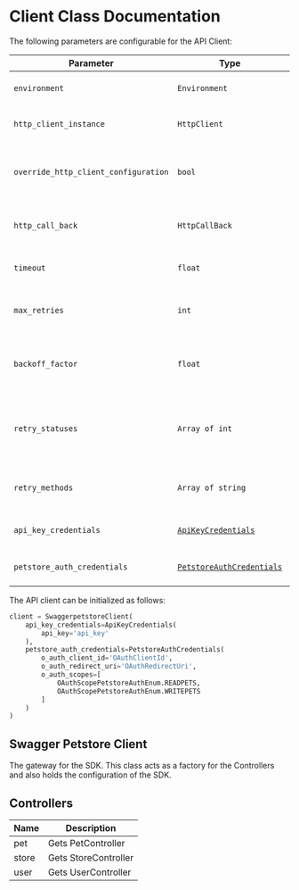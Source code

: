 
# Client Class Documentation

The following parameters are configurable for the API Client:

| Parameter | Type | Description |
|  --- | --- | --- |
| `environment` | `Environment` | The API environment. <br> **Default: `Environment.PRODUCTION`** |
| `http_client_instance` | `HttpClient` | The Http Client passed from the sdk user for making requests |
| `override_http_client_configuration` | `bool` | The value which determines to override properties of the passed Http Client from the sdk user |
| `http_call_back` | `HttpCallBack` | The callback value that is invoked before and after an HTTP call is made to an endpoint |
| `timeout` | `float` | The value to use for connection timeout. <br> **Default: 60** |
| `max_retries` | `int` | The number of times to retry an endpoint call if it fails. <br> **Default: 0** |
| `backoff_factor` | `float` | A backoff factor to apply between attempts after the second try. <br> **Default: 2** |
| `retry_statuses` | `Array of int` | The http statuses on which retry is to be done. <br> **Default: [408, 413, 429, 500, 502, 503, 504, 521, 522, 524]** |
| `retry_methods` | `Array of string` | The http methods on which retry is to be done. <br> **Default: ['GET', 'PUT']** |
| `api_key_credentials` | [`ApiKeyCredentials`](auth/custom-header-signature.md) | The credential object for Custom Header Signature |
| `petstore_auth_credentials` | [`PetstoreAuthCredentials`](auth/oauth-2-implicit-grant.md) | The credential object for OAuth 2 Implicit Grant |

The API client can be initialized as follows:

```python
client = SwaggerpetstoreClient(
    api_key_credentials=ApiKeyCredentials(
        api_key='api_key'
    ),
    petstore_auth_credentials=PetstoreAuthCredentials(
        o_auth_client_id='OAuthClientId',
        o_auth_redirect_uri='OAuthRedirectUri',
        o_auth_scopes=[
            OAuthScopePetstoreAuthEnum.READPETS,
            OAuthScopePetstoreAuthEnum.WRITEPETS
        ]
    )
)
```

## Swagger Petstore Client

The gateway for the SDK. This class acts as a factory for the Controllers and also holds the configuration of the SDK.

## Controllers

| Name | Description |
|  --- | --- |
| pet | Gets PetController |
| store | Gets StoreController |
| user | Gets UserController |


